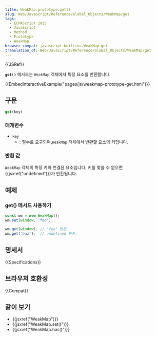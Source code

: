 ```yaml
---
title: WeakMap.prototype.get()
slug: Web/JavaScript/Reference/Global_Objects/WeakMap/get
tags:
  - ECMAScript 2015
  - JavaScript
  - Method
  - Prototype
  - WeakMap
browser-compat: javascript.builtins.WeakMap.get
translation_of: Web/JavaScript/Reference/Global_Objects/WeakMap/get
---
```


{{JSRef}}

**`get()`** 메서드는 `WeakMap` 객체에서 특정 요소를 반환합니다.

{{EmbedInteractiveExample("pages/js/weakmap-prototype-get.html")}}

## 구문

```js
get(key)
```

### 매개변수

- `key`
  - : 필수로 요구되며,`WeakMap` 객체에서 반환할 요소의 키입니다.

### 반환 값

`WeakMap` 객체의 특정 키와 연결된 요소입니다. 키를 찾을 수 없으면 {{jsxref("undefined")}}가 반환됩니다.

## 예제

### get() 메서드 사용하기

```js
const wm = new WeakMap();
wm.set(window, 'foo');

wm.get(window); // "foo" 반환.
wm.get('baz');  // undefined 반환.
```

## 명세서

{{Specifications}}

## 브라우저 호환성

{{Compat}}

## 같이 보기

- {{jsxref("WeakMap")}}
- {{jsxref("WeakMap.set()")}}
- {{jsxref("WeakMap.has()")}}

